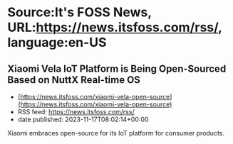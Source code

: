 # Source:It's FOSS News, URL:https://news.itsfoss.com/rss/, language:en-US

## Xiaomi Vela IoT Platform is Being Open-Sourced Based on NuttX Real-time OS
 - [https://news.itsfoss.com/xiaomi-vela-open-source](https://news.itsfoss.com/xiaomi-vela-open-source)
 - RSS feed: https://news.itsfoss.com/rss/
 - date published: 2023-11-17T08:02:14+00:00

Xiaomi embraces open-source for its IoT platform for consumer products.

